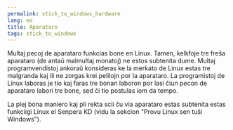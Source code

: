 ```yaml
---
permalink: stick_to_windows_hardware
lang: eo
title: Aparataro
tags: stick_to_windows
---
```


Multaj pecoj de aparataro funkcias bone en Linux. Tamen, kelkfoje tre freŝa aparataro (de antaŭ malmultaj monatoj) ne estos subtenita dume. Multaj programvendistoj ankoraŭ konsideras ke la merkato de Linux estas tre malgranda kaj ili ne zorgas krei pelilojn por la aparataro. La programistoj de Linux laboras je tio kaj faras tre bonan laboron por lasi ĉiun pecon de aparataro labori tre bone, sed ĉi tio postulas iom da tempo.

La plej bona maniero kaj pli rekta scii ĉu via aparataro estas subtenita estas funkciigi Linux el Senpera KD (vidu la sekcion "Provu Linux sen tuŝi Windows").

